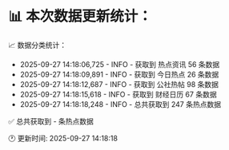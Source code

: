 📊 本次数据更新统计：
==========================

📈 数据分类统计：
- 2025-09-27 14:18:06,725 - INFO - 获取到 热点资讯 56 条数据
- 2025-09-27 14:18:09,891 - INFO - 获取到 今日热点 26 条数据
- 2025-09-27 14:18:12,687 - INFO - 获取到 公社热帖 98 条数据
- 2025-09-27 14:18:15,618 - INFO - 获取到 财经日历 67 条数据
- 2025-09-27 14:18:18,248 - INFO - 总共获取到 247 条热点数据

✅ 总共获取到 - 条热点数据

🕐 更新时间: 2025-09-27 14:18:18

